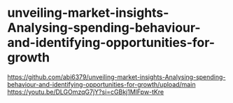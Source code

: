 # unveiling-market-insights-Analysing-spending-behaviour-and-identifying-opportunities-for-growth
https://github.com/abi6379/unveiling-market-insights-Analysing-spending-behaviour-and-identifying-opportunities-for-growth/upload/main
https://youtu.be/DLGOmzqG7jY?si=cGBkj1MlFpw-tKre
